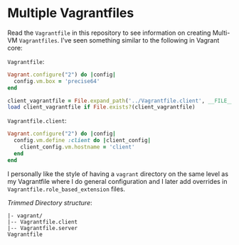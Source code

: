 # Multiple Vagrantfiles
Read the `Vagrantfile` in this repository to see information on creating Multi-VM `Vagrantfiles`.
I've seen something similar to the following in Vagrant core:

`Vagrantfile`:

```ruby
Vagrant.configure("2") do |config|
  config.vm.box = 'precise64'
end

client_vagrantfile = File.expand_path('../Vagrantfile.client', __FILE__)
load client_vagrantfile if File.exists?(client_vagrantfile)
```

`Vagrantfile.client`:

```ruby
Vagrant.configure("2") do |config|
  config.vm.define :client do |client_config|
    client_config.vm.hostname = 'client'
  end
end
```

I personally like the style of having a `vagrant` directory on the same level as my Vagrantfile where I
do general configuration and I later add overrides in `Vagrantfile.role_based_extension` files.

*Trimmed Directory structure*:

```
|- vagrant/
|-- Vagrantfile.client
|-- Vagrantfile.server
Vagrantfile
```
